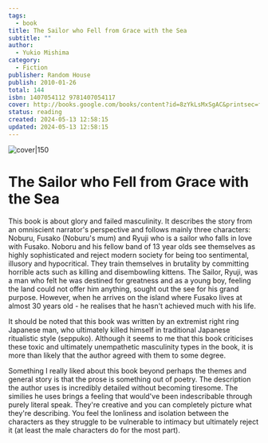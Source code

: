 ```yaml
---
tags:
  - book
title: The Sailor who Fell from Grace with the Sea
subtitle: ""
author:
  - Yukio Mishima
category:
  - Fiction
publisher: Random House
publish: 2010-01-26
total: 144
isbn: 1407054112 9781407054117
cover: http://books.google.com/books/content?id=8zYkLsMxSgAC&printsec=frontcover&img=1&zoom=1&edge=curl&source=gbs_api
status: reading
created: 2024-05-13 12:58:15
updated: 2024-05-13 12:58:15
---
```


![cover|150](http://books.google.com/books/content?id=8zYkLsMxSgAC&printsec=frontcover&img=1&zoom=1&edge=curl&source=gbs_api)
# The Sailor who Fell from Grace with the Sea
This book is about glory and failed masculinity. It describes the story from an omniscient narrator's perspective and follows mainly three characters: Noburu, Fusako (Noburu's mum) and Ryuji who is a sailor who falls in love with Fusako. Noboru and his fellow band of 13 year olds see themselves as highly sophisticated and reject modern society for being too sentimental, illusory and hypocritical. They train themselves in brutality by committing horrible acts such as killing and disembowling kittens. The Sailor, Ryuji, was a man who felt he was destined for greatness and as a young boy, feeling the land could not offer him anything, sought out the see for his grand purpose. However, when he arrives on the island where Fusako lives at almost 30 years old - he realises that he hasn't achieved much with his life. 

It should be noted that this book was written by an extremist right ring Japanese man, who ultimately killed himself in traditional Japanese ritualistic style (seppuko). Although it seems to me that this book criticises these toxic and ultimately unempathetic masculinity types in the book, it is more than likely that the author agreed with them to some degree.

Something I really liked about this book beyond perhaps the themes and general story is that the prose is something out of poetry. The description the author uses is incredibly detailed without becoming tiresome. The similies he uses brings a feeling that would've been indescribable through purely literal speak. They're creative and you can completely picture what they're describing. You feel the lonliness and isolation between the characters as they struggle to be vulnerable to intimacy but ultimately reject it (at least the male characters do for the most part). 